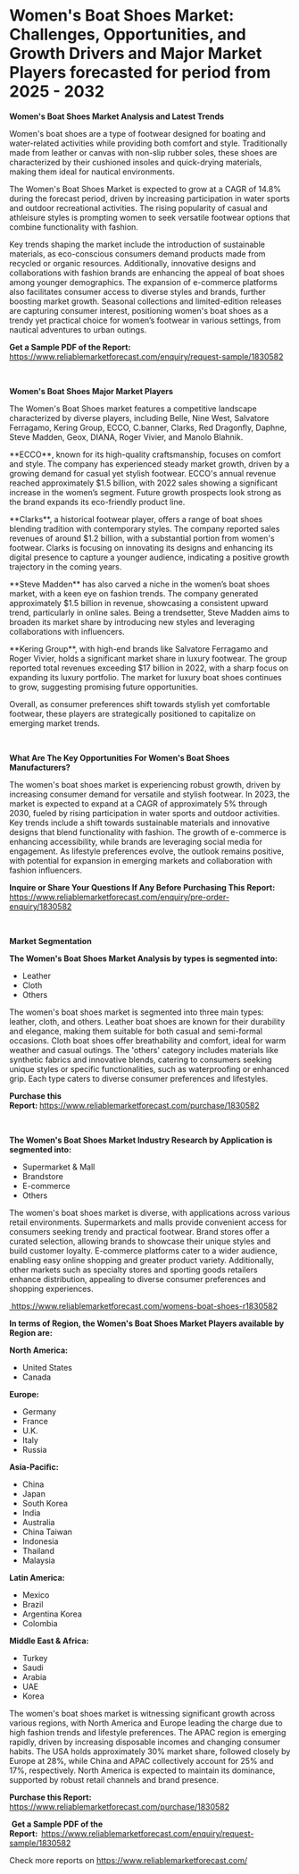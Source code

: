 <p><h1>Women's Boat Shoes Market: Challenges, Opportunities, and Growth Drivers and Major Market Players forecasted for period from 2025 - 2032</h1></p><p><strong>Women's Boat Shoes Market Analysis and Latest Trends</strong></p>
<p><p>Women's boat shoes are a type of footwear designed for boating and water-related activities while providing both comfort and style. Traditionally made from leather or canvas with non-slip rubber soles, these shoes are characterized by their cushioned insoles and quick-drying materials, making them ideal for nautical environments. </p><p>The Women's Boat Shoes Market is expected to grow at a CAGR of 14.8% during the forecast period, driven by increasing participation in water sports and outdoor recreational activities. The rising popularity of casual and athleisure styles is prompting women to seek versatile footwear options that combine functionality with fashion. </p><p>Key trends shaping the market include the introduction of sustainable materials, as eco-conscious consumers demand products made from recycled or organic resources. Additionally, innovative designs and collaborations with fashion brands are enhancing the appeal of boat shoes among younger demographics. The expansion of e-commerce platforms also facilitates consumer access to diverse styles and brands, further boosting market growth. Seasonal collections and limited-edition releases are capturing consumer interest, positioning women's boat shoes as a trendy yet practical choice for women’s footwear in various settings, from nautical adventures to urban outings.</p></p>
<p><strong>Get a Sample PDF of the Report:&nbsp;</strong> <a href="https://www.reliablemarketforecast.com/enquiry/request-sample/1830582?utm_campaign=3123&utm_medium=2&utm_source=Github&utm_content=ia&utm_term=04042025&utm_id=womens-boat-shoes">https://www.reliablemarketforecast.com/enquiry/request-sample/1830582</a></p>
<p>&nbsp;</p>
<p><strong>Women's Boat Shoes Major Market Players</strong></p>
<p><p>The Women's Boat Shoes market features a competitive landscape characterized by diverse players, including Belle, Nine West, Salvatore Ferragamo, Kering Group, ECCO, C.banner, Clarks, Red Dragonfly, Daphne, Steve Madden, Geox, DIANA, Roger Vivier, and Manolo Blahnik. </p><p>**ECCO**, known for its high-quality craftsmanship, focuses on comfort and style. The company has experienced steady market growth, driven by a growing demand for casual yet stylish footwear. ECCO's annual revenue reached approximately $1.5 billion, with 2022 sales showing a significant increase in the women’s segment. Future growth prospects look strong as the brand expands its eco-friendly product line.</p><p>**Clarks**, a historical footwear player, offers a range of boat shoes blending tradition with contemporary styles. The company reported sales revenues of around $1.2 billion, with a substantial portion from women's footwear. Clarks is focusing on innovating its designs and enhancing its digital presence to capture a younger audience, indicating a positive growth trajectory in the coming years.</p><p>**Steve Madden** has also carved a niche in the women’s boat shoes market, with a keen eye on fashion trends. The company generated approximately $1.5 billion in revenue, showcasing a consistent upward trend, particularly in online sales. Being a trendsetter, Steve Madden aims to broaden its market share by introducing new styles and leveraging collaborations with influencers.</p><p>**Kering Group**, with high-end brands like Salvatore Ferragamo and Roger Vivier, holds a significant market share in luxury footwear. The group reported total revenues exceeding $17 billion in 2022, with a sharp focus on expanding its luxury portfolio. The market for luxury boat shoes continues to grow, suggesting promising future opportunities.</p><p>Overall, as consumer preferences shift towards stylish yet comfortable footwear, these players are strategically positioned to capitalize on emerging market trends.</p></p>
<p>&nbsp;</p>
<p><strong>What Are The Key Opportunities For Women's Boat Shoes Manufacturers?</strong></p>
<p><p>The women's boat shoes market is experiencing robust growth, driven by increasing consumer demand for versatile and stylish footwear. In 2023, the market is expected to expand at a CAGR of approximately 5% through 2030, fueled by rising participation in water sports and outdoor activities. Key trends include a shift towards sustainable materials and innovative designs that blend functionality with fashion. The growth of e-commerce is enhancing accessibility, while brands are leveraging social media for engagement. As lifestyle preferences evolve, the outlook remains positive, with potential for expansion in emerging markets and collaboration with fashion influencers.</p></p>
<p><strong>Inquire or Share Your Questions If Any Before Purchasing This Report:</strong> <a href="https://www.reliablemarketforecast.com/enquiry/pre-order-enquiry/1830582?utm_campaign=3123&utm_medium=2&utm_source=Github&utm_content=ia&utm_term=04042025&utm_id=womens-boat-shoes">https://www.reliablemarketforecast.com/enquiry/pre-order-enquiry/1830582</a></p>
<p>&nbsp;</p>
<p><strong>Market Segmentation</strong></p>
<p><strong>The Women's Boat Shoes Market Analysis by types is segmented into:</strong></p>
<p><ul><li>Leather</li><li>Cloth</li><li>Others</li></ul></p>
<p><p>The women's boat shoes market is segmented into three main types: leather, cloth, and others. Leather boat shoes are known for their durability and elegance, making them suitable for both casual and semi-formal occasions. Cloth boat shoes offer breathability and comfort, ideal for warm weather and casual outings. The 'others' category includes materials like synthetic fabrics and innovative blends, catering to consumers seeking unique styles or specific functionalities, such as waterproofing or enhanced grip. Each type caters to diverse consumer preferences and lifestyles.</p></p>
<p><strong>Purchase this Report:&nbsp;</strong><a href="https://www.reliablemarketforecast.com/purchase/1830582?utm_campaign=3123&utm_medium=2&utm_source=Github&utm_content=ia&utm_term=04042025&utm_id=womens-boat-shoes">https://www.reliablemarketforecast.com/purchase/1830582</a></p>
<p>&nbsp;</p>
<p><strong>The Women's Boat Shoes Market Industry Research by Application is segmented into:</strong></p>
<p><ul><li>Supermarket & Mall</li><li>Brandstore</li><li>E-commerce</li><li>Others</li></ul></p>
<p><p>The women's boat shoes market is diverse, with applications across various retail environments. Supermarkets and malls provide convenient access for consumers seeking trendy and practical footwear. Brand stores offer a curated selection, allowing brands to showcase their unique styles and build customer loyalty. E-commerce platforms cater to a wider audience, enabling easy online shopping and greater product variety. Additionally, other markets such as specialty stores and sporting goods retailers enhance distribution, appealing to diverse consumer preferences and shopping experiences.</p></p>
<p><a href="https://www.reliablemarketforecast.com/womens-boat-shoes-r1830582?utm_campaign=3123&utm_medium=2&utm_source=Github&utm_content=ia&utm_term=04042025&utm_id=womens-boat-shoes">&nbsp;https://www.reliablemarketforecast.com/womens-boat-shoes-r1830582</a></p>
<p><strong>In terms of Region, the Women's Boat Shoes Market Players available by Region are:</strong></p>
<p>
    <p> <strong> North America: </strong>
        <ul>
            <li>United States</li>
            <li>Canada</li>
        </ul>
        </p> 
    <p> <strong> Europe: </strong>
        <ul>
            <li>Germany</li>
            <li>France</li>
            <li>U.K.</li>
            <li>Italy</li>
            <li>Russia</li>
        </ul>
        </p> 
    <p> <strong> Asia-Pacific: </strong>
        <ul>
            <li>China</li>
            <li>Japan</li>
            <li>South Korea</li>
            <li>India</li>
            <li>Australia</li>
            <li>China Taiwan</li>
            <li>Indonesia</li>
            <li>Thailand</li>
            <li>Malaysia</li>
        </ul>
        </p> 
    <p> <strong> Latin America: </strong>
        <ul>
            <li>Mexico</li>
            <li>Brazil</li>
            <li>Argentina Korea</li>
            <li>Colombia</li>
        </ul>
        </p> 
    <p> <strong> Middle East & Africa: </strong>
        <ul>
            <li>Turkey</li>
            <li>Saudi</li>
            <li>Arabia</li>
            <li>UAE</li>
            <li>Korea</li>
        </ul>
    </p>
    </p>
<p><p>The women's boat shoes market is witnessing significant growth across various regions, with North America and Europe leading the charge due to high fashion trends and lifestyle preferences. The APAC region is emerging rapidly, driven by increasing disposable incomes and changing consumer habits. The USA holds approximately 30% market share, followed closely by Europe at 28%, while China and APAC collectively account for 25% and 17%, respectively. North America is expected to maintain its dominance, supported by robust retail channels and brand presence.</p></p>
<p><strong>Purchase this Report: </strong><a href="https://www.reliablemarketforecast.com/purchase/1830582?utm_campaign=3123&utm_medium=2&utm_source=Github&utm_content=ia&utm_term=04042025&utm_id=womens-boat-shoes">https://www.reliablemarketforecast.com/purchase/1830582</a></p>
<p>&nbsp;<strong>Get a Sample PDF of the Report:&nbsp;&nbsp;</strong><a href="https://www.reliablemarketforecast.com/enquiry/request-sample/1830582?utm_campaign=3123&utm_medium=2&utm_source=Github&utm_content=ia&utm_term=04042025&utm_id=womens-boat-shoes">https://www.reliablemarketforecast.com/enquiry/request-sample/1830582</a></p>
<p><strong></strong></p>
<p>Check more reports on <a href="https://www.reliablemarketforecast.com/?utm_campaign=3123&utm_medium=2&utm_source=Github&utm_content=ia&utm_term=04042025&utm_id=womens-boat-shoes">https://www.reliablemarketforecast.com/</a></p>